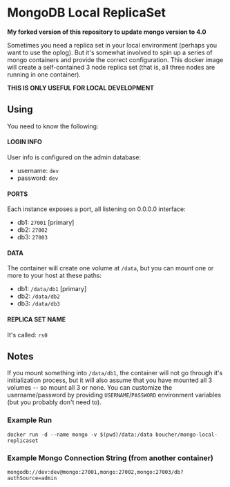 # MongoDB Local ReplicaSet

**My forked version of this repository to update mongo version to 4.0**

Sometimes you need a replica set in your local environment (perhaps you want to use the oplog). But it's somewhat involved to spin up a series of mongo containers and provide the correct configuration. This docker image will create a self-contained 3 node replica set (that is, all three nodes are running in one container).

**THIS IS ONLY USEFUL FOR LOCAL DEVELOPMENT**

## Using

You need to know the following:

#### LOGIN INFO

User info is configured on the admin database:

  - username: `dev`
  - password: `dev`

#### PORTS
Each instance exposes a port, all listening on 0.0.0.0 interface:

  - db1: `27001` [primary]
  - db2: `27002`
  - db3: `27003`

#### DATA
The container will create one volume at `/data`, but you can mount one or more to your host at these paths:

  - db1: `/data/db1` [primary]
  - db2: `/data/db2`
  - db3: `/data/db3`

#### REPLICA SET NAME
It's called: `rs0`

## Notes

If you mount something into `/data/db1`, the container will not go through it's initialization process, but it will also assume that you have mounted all 3 volumes -- so mount all 3 or none. You can customize the username/password by providing `USERNAME`/`PASSWORD` environment variables (but you probably don't need to).

### Example Run

    docker run -d --name mongo -v $(pwd)/data:/data boucher/mongo-local-replicaset

### Example Mongo Connection String (from another container)

    mongodb://dev:dev@mongo:27001,mongo:27002,mongo:27003/db?authSource=admin
